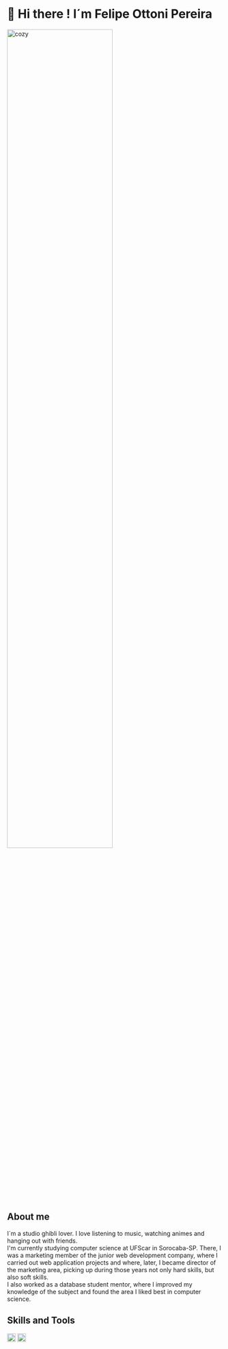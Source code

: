# 👋 Hi there ! I´m Felipe Ottoni Pereira

<img src="gif 7.gif" style="width: 70%;" alt="cozy" />

## About me

I´m a studio ghibli lover. I love listening to music, watching animes and hanging out with friends.<br> I'm currently studying computer science at UFScar in Sorocaba-SP. There, I was a marketing member of the junior web development company, where I carried out web application projects and where, later, I became director of the marketing area, picking up during those years not only hard skills, but also soft skills. <br> I also worked as a database student mentor, where I improved my knowledge of the subject and found the area I liked best in computer science.

## Skills and Tools
<p>
 <img src="C_vector" height = "20"/>
 <img src="python" height = "20"/>
</p>
